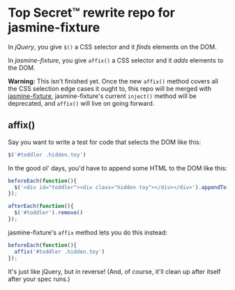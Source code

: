 # Top Secret&trade; rewrite repo for jasmine-fixture

In *jQuery*, you give `$()` a CSS selector and it *finds* elements on the DOM.

In *jasmine-fixture*, you give `affix()` a CSS selector and it *adds* elements to the DOM.

**Warning:** This isn't finished yet. Once the new `affix()` method covers all the CSS selection edge cases it ought to, this repo will be merged with [jasmine-fixture](https://github.com/searls/jasmine-fixture), jasmine-fixture's current `inject()` method will be deprecated, and `affix()` will live on going forward.

## affix()

Say you want to write a test for code that selects the DOM like this:

``` javascript
$('#toddler .hidden.toy')
```

In the good ol' days, you'd have to append some HTML to the DOM like this:

``` javascript
beforeEach(function(){
  $('<div id="toddler"><div class="hidden toy"></div></div>').appendTo('body');
});

afterEach(function(){
  $('#toddler').remove()
});
```

jasmine-fixture's `affix` method lets you do this instead:

``` javascript
beforeEach(function(){
  affix('#toddler .hidden.toy')
});

```

It's just like jQuery, but in reverse! (And, of course, it'll clean up after itself after your spec runs.)
